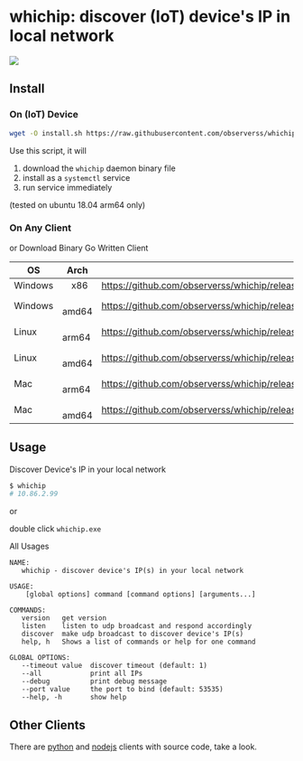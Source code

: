 # whichip: discover (IoT) device's IP in local network

![](https://hjc-image-bed.oss-cn-shanghai.aliyuncs.com/img/20211202145436.png)

## Install

### On (IoT) Device

```bash
wget -O install.sh https://raw.githubusercontent.com/observerss/whichip/main/install/install.sh && sudo bash install.sh
```

Use this script, it will

1) download the `whichip` daemon binary file
2) install as a `systemctl` service
3) run service immediately

(tested on ubuntu 18.04 arm64 only)

### On Any Client

or Download Binary Go Written Client

| OS | Arch | URL |
| --- | --- | --- |
| Windows |　x86 | https://github.com/observerss/whichip/releases/download/v0.1/whichip_v0.1_windows_x86.exe |
| Windows |　amd64 | https://github.com/observerss/whichip/releases/download/v0.1/whichip_v0.1_windows_x64.exe |
| Linux |　arm64 | https://github.com/observerss/whichip/releases/download/v0.1/whichip_v0.1_linux_arm64 |
| Linux |　amd64 | https://github.com/observerss/whichip/releases/download/v0.1/whichip_v0.1_linux_amd64 |
| Mac |　arm64 | https://github.com/observerss/whichip/releases/download/v0.1/whichip_v0.1_darwin_arm64 |
| Mac |　amd64 | https://github.com/observerss/whichip/releases/download/v0.1/whichip_v0.1_darwin_amd64 |

## Usage

Discover Device's IP in your local network

```bash
$ whichip
# 10.86.2.99
```

or

double click `whichip.exe`

All Usages

```raw
NAME:
   whichip - discover device's IP(s) in your local network

USAGE:
    [global options] command [command options] [arguments...]

COMMANDS:
   version   get version
   listen    listen to udp broadcast and respond accordingly
   discover  make udp broadcast to discover device's IP(s)
   help, h   Shows a list of commands or help for one command

GLOBAL OPTIONS:
   --timeout value  discover timeout (default: 1)
   --all            print all IPs
   --debug          print debug message
   --port value     the port to bind (default: 53535)
   --help, -h       show help
```

## Other Clients

There are [python](./python) and [nodejs](./nodejs) clients with source code, take a look.